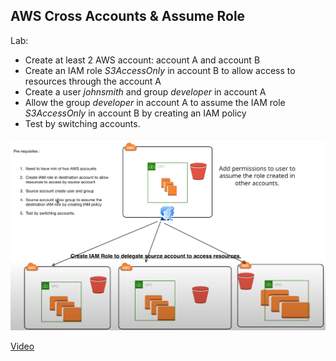 ## AWS Cross Accounts & Assume Role
Lab:
- Create at least 2 AWS account: account A and account B
- Create an IAM role *S3AccessOnly* in account B to allow access to resources through the account A
- Create a user *johnsmith* and group *developer* in account A
- Allow the group *developer* in account A to assume the IAM role *S3AccessOnly* in account B by creating an IAM policy
- Test by switching accounts.

![alt text](../images/1.png)

[Video](https://youtu.be/Xo-7VySEm7o?si=nNihWz5JKvd1ak-y)

